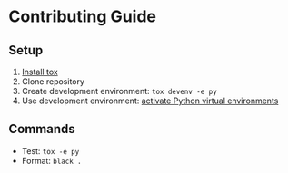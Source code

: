 # Contributing Guide

## Setup

1. [Install tox](https://tox.wiki/en/latest/installation.html)
2. Clone repository
3. Create development environment: `tox devenv -e py`
4. Use development environment: [activate Python virtual environments](https://realpython.com/python-virtual-environments-a-primer/#activate-it)

## Commands

- Test: `tox -e py`
- Format: `black .`
